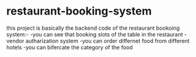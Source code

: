 # restaurant-booking-system
this project is basically the backend code of the restaurant bookoing system:-
-you can see that booking slots of the table in the restaurant 
-vendor autharization system
-you can order differnet food from different hotels 
-you can bifercate the category of the food 
